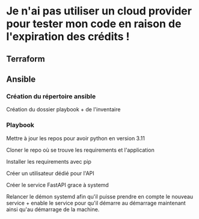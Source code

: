 # Je n'ai pas utiliser un cloud provider pour tester mon code en raison de l'expiration des crédits !
## Terraform 



## Ansible
### Création du répertoire ansible
Création du dossier playbook + de l'inventaire

### Playbook
Mettre à jour les repos pour avoir python en version 3.11

Cloner le repo où se trouve les requirements et l'application

Installer les requirements avec pip

Créer un utilisateur dédié pour l'API

Créer le service FastAPI grace à systemd

Relancer le démon systemd afin qu'il puisse prendre en compte le nouveau service + enable le service pour qu'il démarre au démarrage maintenant ainsi qu'au démarrage de la machine.
